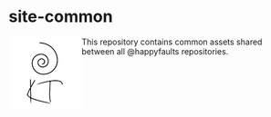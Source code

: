 # site-common
<img align="left" src="https://raw.githubusercontent.com/happyfaults/site-common/master/images/logo128.png"/>This repository contains common assets shared between all @happyfaults repositories.
